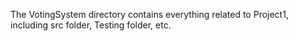 The VotingSystem directory contains everything related to Project1, including src folder, Testing folder, etc.